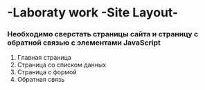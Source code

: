 # -Laboraty work -Site Layout-
### Необходимо сверстать страницы сайта и страницу с обратной связью с элементами JavaScript 

1. Главная страница 
2. Страница со списком данных 
3. Страница с формой 
4. Обратная связь

